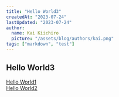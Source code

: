 ```yaml
---
title: "Hello World3"
createdAt: "2023-07-24"
lastUpdated: "2023-07-24"
author:
  name: Kai Kiichiro
  picture: "/assets/blog/authors/kai.png"
tags: ["markdown", "test"]
---
```


## Hello World3

[Hello World1](/posts/hello-world1)  
[Hello World2](/posts/hello-world2)
